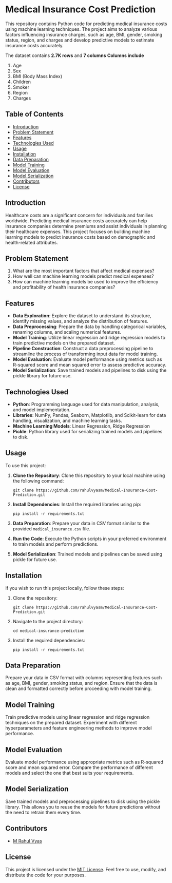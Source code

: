 # Medical Insurance Cost Prediction

This repository contains Python code for predicting medical insurance costs using machine learning techniques. The project aims to analyze various factors influencing insurance charges, such as age, BMI, gender, smoking status, region, and charges and develop predictive models to estimate insurance costs accurately.

The dataset contains **2.7K rows** and **7 columns**
**Columns include**

1. Age
2. Sex
3. BMI (Body Mass Index)
4. Children
5. Smoker
6. Region
7. Charges

## Table of Contents

- [Introduction](#introduction)
- [Problem Statement](#problem-statement)
- [Features](#features)
- [Technologies Used](#technologies-used)
- [Usage](#usage)
- [Installation](#installation)
- [Data Preparation](#data-preparation)
- [Model Training](#model-training)
- [Model Evaluation](#model-evaluation)
- [Model Serialization](#model-serialization)
- [Contributors](#contributors)
- [License](#license)

## Introduction

Healthcare costs are a significant concern for individuals and families worldwide. Predicting medical insurance costs accurately can help insurance companies determine premiums and assist individuals in planning their healthcare expenses. This project focuses on building machine learning models to predict insurance costs based on demographic and health-related attributes.

## Problem Statement

1. What are the most important factors that affect medical expenses?
2. How well can machine learning models predict medical expenses?
3. How can machine learning models be used to improve the efficiency and profitability of health insurance companies?

## Features

- **Data Exploration**: Explore the dataset to understand its structure, identify missing values, and analyze the distribution of features.
- **Data Preprocessing**: Prepare the data by handling categorical variables, renaming columns, and scaling numerical features.
- **Model Training**: Utilize linear regression and ridge regression models to train predictive models on the prepared dataset.
- **Pipeline Construction**: Construct a data preprocessing pipeline to streamline the process of transforming input data for model training.
- **Model Evaluation**: Evaluate model performance using metrics such as R-squared score and mean squared error to assess predictive accuracy.
- **Model Serialization**: Save trained models and pipelines to disk using the pickle library for future use.

## Technologies Used

- **Python**: Programming language used for data manipulation, analysis, and model implementation.
- **Libraries**: NumPy, Pandas, Seaborn, Matplotlib, and Scikit-learn for data handling, visualization, and machine learning tasks.
- **Machine Learning Models**: Linear Regression, Ridge Regression
- **Pickle**: Python library used for serializing trained models and pipelines to disk.

## Usage

To use this project:

1. **Clone the Repository**: Clone this repository to your local machine using the following command:
   ```
   git clone https://github.com/rahulvyasm/Medical-Insurance-Cost-Prediction.git
   ```

2. **Install Dependencies**: Install the required libraries using pip:
   ```
   pip install -r requirements.txt
   ```

3. **Data Preparation**: Prepare your data in CSV format similar to the provided `medical_insurance.csv` file.

4. **Run the Code**: Execute the Python scripts in your preferred environment to train models and perform predictions.

5. **Model Serialization**: Trained models and pipelines can be saved using pickle for future use.

## Installation

If you wish to run this project locally, follow these steps:

1. Clone the repository:
   ```
   git clone https://github.com/rahulvyasm/Medical-Insurance-Cost-Prediction.git
   ```

2. Navigate to the project directory:
   ```
   cd medical-insurance-prediction
   ```

3. Install the required dependencies:
   ```
   pip install -r requirements.txt
   ```

## Data Preparation

Prepare your data in CSV format with columns representing features such as age, BMI, gender, smoking status, and region. Ensure that the data is clean and formatted correctly before proceeding with model training.

## Model Training

Train predictive models using linear regression and ridge regression techniques on the prepared dataset. Experiment with different hyperparameters and feature engineering methods to improve model performance.

## Model Evaluation

Evaluate model performance using appropriate metrics such as R-squared score and mean squared error. Compare the performance of different models and select the one that best suits your requirements.

## Model Serialization

Save trained models and preprocessing pipelines to disk using the pickle library. This allows you to reuse the models for future predictions without the need to retrain them every time.

## Contributors

- [M Rahul Vyas](https://github.com/rahulvyasm)

## License

This project is licensed under the [MIT License](https://github.com/rahulvyasm/Medical-Insurance-Cost-Prediction/blob/main/LICENSE). Feel free to use, modify, and distribute the code for your purposes.
